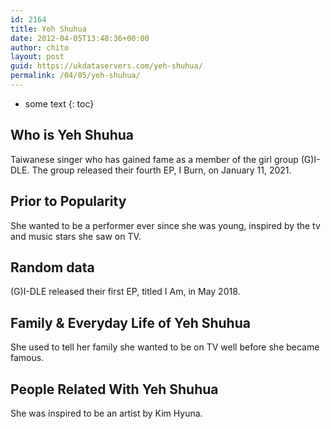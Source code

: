 ```yaml
---
id: 2164
title: Yeh Shuhua
date: 2012-04-05T13:48:36+00:00
author: chito
layout: post
guid: https://ukdataservers.com/yeh-shuhua/
permalink: /04/05/yeh-shuhua/
---
```


* some text
{: toc}
          
          
## Who is  Yeh Shuhua
                  
                  
                  
Taiwanese singer who has gained fame as a member of the girl group (G)I-DLE. The group released their fourth EP, I Burn, on January 11, 2021. 
                  
                
                
                
## Prior to Popularity 
                  
                  
                  
She wanted to be a performer ever since she was young, inspired by the tv and music stars she saw on TV.
                  
                
                
                
## Random data 
                  
                  
                  
(G)I-DLE released their first EP, titled I Am, in May 2018. 
                  
                
                
                
## Family & Everyday Life of Yeh Shuhua
                  
                  
                  
She used to tell her family she wanted to be on TV well before she became famous.
                  
                
                
                
## People Related With  Yeh Shuhua
                  
                  
                  
She was inspired to be an artist by Kim Hyuna.
                  
                
              
            
          
          
          
    
    
  
